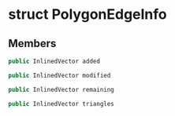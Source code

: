 # struct PolygonEdgeInfo


## Members

```cpp
public InlinedVector added
```

```cpp
public InlinedVector modified
```

```cpp
public InlinedVector remaining
```

```cpp
public InlinedVector triangles
```



